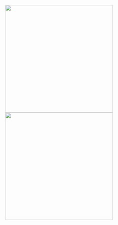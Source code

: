 <a>
    <img width="350px"
        src="https://github-readme-stats.vercel.app/api?username=ohmono&show_icons=true&include_all_commits=true&line_height=21" />
    <img width="350px"
        src="https://github-readme-stats.vercel.app/api/top-langs/?username=ohmono&layout=compact&theme=ayu-mirage" />
</a>
